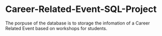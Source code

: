 # Career-Related-Event-SQL-Project
The porpuse of the database is to storage the infomation of a Career Related Event based on workshops for students.
